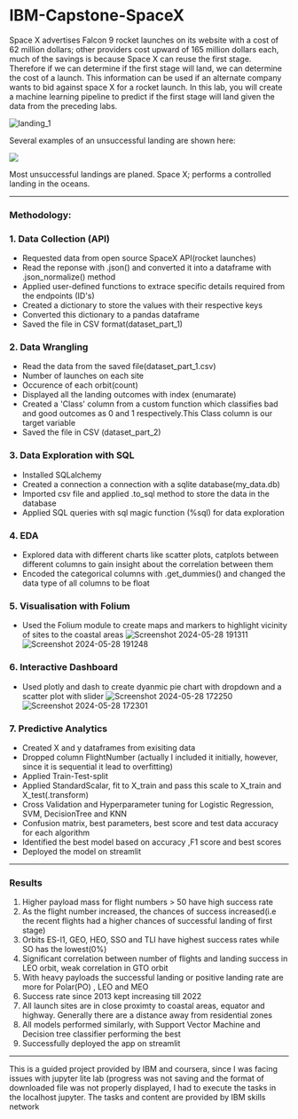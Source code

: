 # IBM-Capstone-SpaceX
 Space X advertises Falcon 9 rocket launches on its website with a cost of 62 million dollars; other providers cost upward of 165 million dollars each, much of the savings is because Space X can reuse the first stage. Therefore if we can determine if the first stage will land, we can determine the cost of a launch. This information can be used if an alternate company wants to bid against space X for a rocket launch.   In this lab, you will create a machine learning pipeline  to predict if the first stage will land given the data from the preceding labs.


![landing_1](https://github.com/Datas08/IBM-Capstone-SpaceX/assets/140479274/1eeb1dc3-2aa5-4020-9de1-2ef610ca7d79)

Several examples of an unsuccessful landing are shown here:

![](https://cf-courses-data.s3.us.cloud-object-storage.appdomain.cloud/IBMDeveloperSkillsNetwork-DS0701EN-SkillsNetwork/api/Images/crash.gif)

Most unsuccessful landings are planed. Space X; performs a controlled landing in the oceans.

---
### Methodology:
### 1. Data Collection (API)
- Requested data from open source SpaceX API(rocket launches)
- Read the reponse with .json() and converted it into a dataframe with .json_normalize() method
- Applied user-defined functions to extrace specific details required from the endpoints (ID's)
- Created a dictionary to store the values with their respective keys
- Converted this dictionary to a pandas dataframe
- Saved the file in CSV format(dataset_part_1)

### 2. Data Wrangling
 - Read the data from the saved file(dataset_part_1.csv)
 - Number of launches on each site
 - Occurence of each orbit(count)
 - Displayed all the landing outcomes with index (enumarate)
 - Created a 'Class' column from a custom function which classifies bad and good outcomes as 0 and 1 respectively.This Class column is our target variable
 - Saved the file in CSV (dataset_part_2)

### 3. Data Exploration with SQL
 - Installed SQLalchemy
 - Created a connection a connection with a sqlite database(my_data.db)
 - Imported csv file and applied .to_sql method to store the data in the database
 - Applied SQL queries with sql magic function (%sql) for data exploration

### 4. EDA
 - Explored data with different charts like scatter plots, catplots between different columns to gain insight about the correlation between them
 - Encoded the categorical columns with .get_dummies() and changed the data type of all columns to be float

### 5. Visualisation with Folium
 - Used the Folium module to create maps and markers to highlight vicinity of sites to the coastal areas
![Screenshot 2024-05-28 191311](https://github.com/Datas08/IBM-Capstone-SpaceX/assets/140479274/dc44a71d-081d-43e8-997a-1eb6ff0fdd9f)
![Screenshot 2024-05-28 191248](https://github.com/Datas08/IBM-Capstone-SpaceX/assets/140479274/8c084f27-9ece-48cf-9897-3f226b1f2d7f)
   

### 6. Interactive Dashboard
- Used plotly and dash to create dyanmic pie chart with dropdown and a scatter plot with slider
 ![Screenshot 2024-05-28 172250](https://github.com/Datas08/IBM-Capstone-SpaceX/assets/140479274/6ec4d4eb-99d0-4ec3-ad31-04096fc8d8ac)
![Screenshot 2024-05-28 172301](https://github.com/Datas08/IBM-Capstone-SpaceX/assets/140479274/8f8c946f-80df-4d7d-858d-2fab9b8816f6)


### 7. Predictive Analytics
- Created X and y dataframes from exisiting data
- Dropped column FlightNumber (actually I included it initially, however, since it is sequential it lead to overfitting)
- Applied Train-Test-split
- Applied StandardScalar, fit to X_train and pass this scale to X_train and X_test(.transform)
- Cross Validation and Hyperparameter tuning for Logistic Regression, SVM, DecisionTree and KNN
- Confusion matrix, best parameters, best score and test data accuracy for each algorithm
- Identified the best model based on accuracy ,F1 score and best scores
- Deployed the model on streamlit

 ---

 ### Results
 1. Higher payload mass for flight numbers > 50 have high success rate
 2. As the flight number increased, the chances of success increased(i.e the recent flights had a higher chances of successful landing of first stage)
 3. Orbits ES-l1, GEO, HEO, SSO and TLI have highest success rates while SO has the lowest(0%)
 4. Significant correlation between number of flights and landing success in LEO orbit, weak correlation in GTO orbit
 5. With heavy payloads the successful landing or positive landing rate are more for Polar(PO) , LEO and MEO
 6. Success rate since 2013 kept increasing till 2022
 7. All launch sites are in close proximty to coastal areas, equator and highway. Generally there are a distance away from residential zones
 8. All models performed similarly, with Support Vector Machine and Decision tree classifier performing the best
 9. Successfully deployed the app on streamlit

---
This is a guided project provided by IBM and coursera, since I was facing issues with jupyter lite lab (progress was not saving and the format of
downloaded file was not properly displayed, I had to execute the tasks in the localhost jupyter. The tasks and content are provided by IBM skills
network


